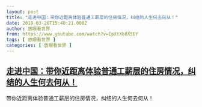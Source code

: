 ```yaml
---
layout: post
title: "走进中国：带你近距离体验普通工薪层的住房情况，纠结的人生何去何从！"
date: 2019-03-26T15:40:21.000Z
author: 放眼看世界
from: https://www.youtube.com/watch?v=EpXtXb8X5EY
tags: [ 放眼看世界 ]
categories: [ 放眼看世界 ]
---
```

<!--1553614821000-->
[走进中国：带你近距离体验普通工薪层的住房情况，纠结的人生何去何从！](https://www.youtube.com/watch?v=EpXtXb8X5EY)
------

<div>
带你近距离体验普通工薪层的住房情况，纠结的人生何去何从！
</div>
